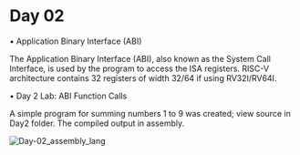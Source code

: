 
# Day 02

•	Application Binary Interface (ABI)

The Application Binary Interface (ABI), also known as the System Call Interface, is used by the program to access the ISA registers. RISC-V architecture contains 32 registers of width 32/64 if using RV32I/RV64I.

•	Day 2 Lab: ABI Function Calls

A simple program for summing numbers 1 to 9 was created; view source in Day2 folder. The compiled output in assembly.

![Day-02_assembly_lang](https://user-images.githubusercontent.com/67407412/170745328-9789d121-1a15-49f7-8054-e3f6e756b324.jpg)


